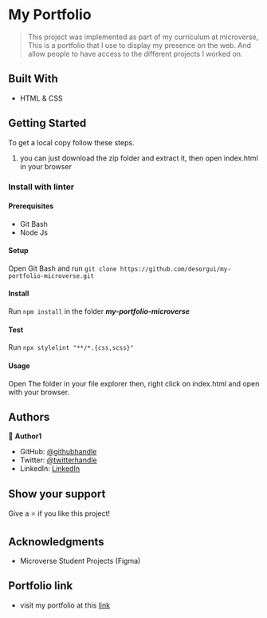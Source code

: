 # My Portfolio

> This project was implemented as part of my curriculum at microverse, This is a portfolio that I use to display my presence on the web. And allow people to have access to the different projects I worked on.

## Built With

- HTML & CSS

## Getting Started

To get a local copy follow these steps.

1. you can just download the zip folder and extract it, then open index.html in your browser

### Install with linter

#### Prerequisites

- Git Bash
- Node Js

#### Setup

Open Git Bash and run
`git clone https://github.com/desorgui/my-portfolio-microverse.git`

#### Install

Run `npm install` in the folder **_my-portfolio-microverse_**

#### Test

Run `npx stylelint "**/*.{css,scss}"`

#### Usage

Open The folder in your file explorer then, right click on index.html and open with your browser.

## Authors

👤 **Author1**

- GitHub: [@githubhandle](https://github.com/desorgui)
- Twitter: [@twitterhandle](https://twitter.com/DGuishny)
- LinkedIn: [LinkedIn](https://www.linkedin.com/in/guishny-desor-5421a01a9/)

## Show your support

Give a ⭐️ if you like this project!

## Acknowledgments

- Microverse Student Projects (Figma)

## Portfolio link
- visit my portfolio at this [link](https://desorgui.github.io/portfolio)
